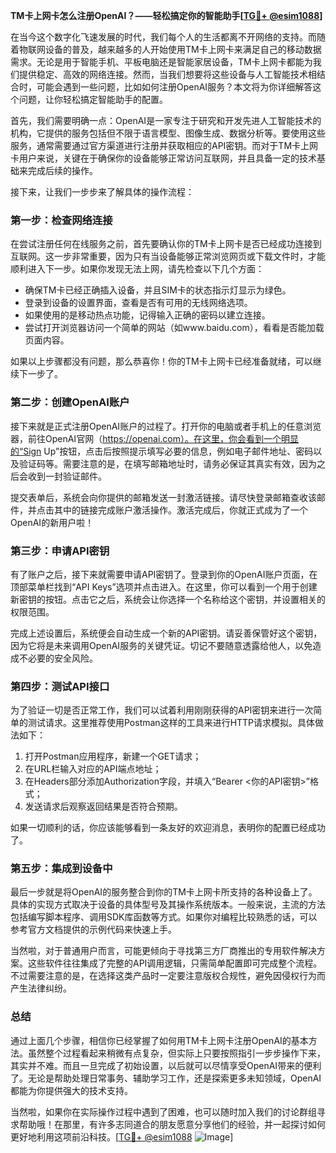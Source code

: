 **TM卡上网卡怎么注册OpenAI？——轻松搞定你的智能助手[[TG💪+ @esim1088](https://t.me/s/esim1088)]**

在当今这个数字化飞速发展的时代，我们每个人的生活都离不开网络的支持。而随着物联网设备的普及，越来越多的人开始使用TM卡上网卡来满足自己的移动数据需求。无论是用于智能手机、平板电脑还是智能家居设备，TM卡上网卡都能为我们提供稳定、高效的网络连接。然而，当我们想要将这些设备与人工智能技术相结合时，可能会遇到一些问题，比如如何注册OpenAI服务？本文将为你详细解答这个问题，让你轻松搞定智能助手的配置。

首先，我们需要明确一点：OpenAI是一家专注于研究和开发先进人工智能技术的机构，它提供的服务包括但不限于语言模型、图像生成、数据分析等。要使用这些服务，通常需要通过官方渠道进行注册并获取相应的API密钥。而对于TM卡上网卡用户来说，关键在于确保你的设备能够正常访问互联网，并且具备一定的技术基础来完成后续的操作。

接下来，让我们一步步来了解具体的操作流程：

### 第一步：检查网络连接

在尝试注册任何在线服务之前，首先要确认你的TM卡上网卡是否已经成功连接到互联网。这一步非常重要，因为只有当设备能够正常浏览网页或下载文件时，才能顺利进入下一步。如果你发现无法上网，请先检查以下几个方面：

- 确保TM卡已经正确插入设备，并且SIM卡的状态指示灯显示为绿色。
- 登录到设备的设置界面，查看是否有可用的无线网络选项。
- 如果使用的是移动热点功能，记得输入正确的密码以建立连接。
- 尝试打开浏览器访问一个简单的网站（如www.baidu.com），看看是否能加载页面内容。

如果以上步骤都没有问题，那么恭喜你！你的TM卡上网卡已经准备就绪，可以继续下一步了。

### 第二步：创建OpenAI账户

接下来就是正式注册OpenAI账户的过程了。打开你的电脑或者手机上的任意浏览器，前往OpenAI官网（https://openai.com）。在这里，你会看到一个明显的“Sign Up”按钮，点击后按照提示填写必要的信息，例如电子邮件地址、密码以及验证码等。需要注意的是，在填写邮箱地址时，请务必保证其真实有效，因为之后会收到一封验证邮件。

提交表单后，系统会向你提供的邮箱发送一封激活链接。请尽快登录邮箱查收该邮件，并点击其中的链接完成账户激活操作。激活完成后，你就正式成为了一个OpenAI的新用户啦！

### 第三步：申请API密钥

有了账户之后，接下来就需要申请API密钥了。登录到你的OpenAI账户页面，在顶部菜单栏找到“API Keys”选项并点击进入。在这里，你可以看到一个用于创建新密钥的按钮。点击它之后，系统会让你选择一个名称给这个密钥，并设置相关的权限范围。

完成上述设置后，系统便会自动生成一个新的API密钥。请妥善保管好这个密钥，因为它将是未来调用OpenAI服务的关键凭证。切记不要随意透露给他人，以免造成不必要的安全风险。

### 第四步：测试API接口

为了验证一切是否正常工作，我们可以试着利用刚刚获得的API密钥来进行一次简单的测试请求。这里推荐使用Postman这样的工具来进行HTTP请求模拟。具体做法如下：

1. 打开Postman应用程序，新建一个GET请求；
2. 在URL栏输入对应的API端点地址；
3. 在Headers部分添加Authorization字段，并填入“Bearer <你的API密钥>”格式；
4. 发送请求后观察返回结果是否符合预期。

如果一切顺利的话，你应该能够看到一条友好的欢迎消息，表明你的配置已经成功了。

### 第五步：集成到设备中

最后一步就是将OpenAI的服务整合到你的TM卡上网卡所支持的各种设备上了。具体的实现方式取决于设备的具体型号及其操作系统版本。一般来说，主流的方法包括编写脚本程序、调用SDK库函数等方式。如果你对编程比较熟悉的话，可以参考官方文档提供的示例代码来快速上手。

当然啦，对于普通用户而言，可能更倾向于寻找第三方厂商推出的专用软件解决方案。这些软件往往集成了完整的API调用逻辑，只需简单配置即可完成整个流程。不过需要注意的是，在选择这类产品时一定要注意版权合规性，避免因侵权行为而产生法律纠纷。

### 总结

通过上面几个步骤，相信你已经掌握了如何用TM卡上网卡注册OpenAI的基本方法。虽然整个过程看起来稍微有点复杂，但实际上只要按照指引一步步操作下来，其实并不难。而且一旦完成了初始设置，以后就可以尽情享受OpenAI带来的便利了。无论是帮助处理日常事务、辅助学习工作，还是探索更多未知领域，OpenAI都能为你提供强大的技术支持。

当然啦，如果你在实际操作过程中遇到了困难，也可以随时加入我们的讨论群组寻求帮助哦！在那里，有许多志同道合的朋友愿意分享他们的经验，并一起探讨如何更好地利用这项前沿科技。[[TG💪+ @esim1088](https://t.me/s/esim1088) ![Image](https://i.postimg.cc/4NQfJmqS/Snipaste-2025-05-13-00-14-12.png)]